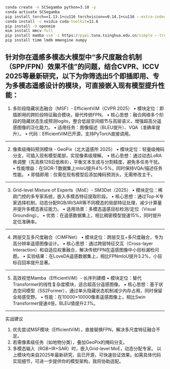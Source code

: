 ```cmd
conda create -n SCSegamba python=3.10 -y
conda activate SCSegamba
pip install torch==1.13.1+cu116 torchvision==0.14.1+cu116 --extra-index-url https://download.pytorch.org/whl/cu116
conda install -c nvidia cuda-toolkit=11.6
pip install -U openmim
mim install mmcv-full
pip install mamba-ssm -i https://pypi.tuna.tsinghua.edu.cn/simple --trusted-host pypi.tuna.tsinghua.edu.cn
pip install timm lmdb mmengine numpy
```

针对你在遥感多模态大模型中“多尺度融合机制（SPP/FPN）效果不佳”的问题，结合CVPR、ICCV 2025等最新研究，以下为你筛选出5个即插即用、专为多模态遥感设计的模块，可直接嵌入现有模型提升性能：
----
1. 多阶段隐藏状态融合（MSF）- EfficientViM（CVPR 2025）
•  模块定位：即插即用的跨阶段特征融合模块，替代传统FPN。
•  核心思想：融合网络多个阶段的隐藏状态生成预测logits，整合低层空间细节与高层语义，增强超高分遥感图像的泛化能力。
•  适用任务：图像描述（BLEU提升）、VQA（准确率提升）。
•  代码：EfficientViM已开源，支持PyTorch直接调用。
----
2. 像素级掩码预测模块 - GeoPix（北大遥感所 2025）
•  模块定位：轻量级掩码分支，可插入现有模型尾部，实现像素级理解。
•  核心思想：通过动态LoRA秩调整（先高秩128后低秩8），平衡文本生成与分割精度，避免多任务干扰。
•  性能增益：在SIOR-T数据集上mIoU提升4%-5%，同时保持VQA/描述任务性能。
•  即插即用：仅需在现有模型后添加掩码预测头，无需修改主干。
----
3. Grid-level Mixture of Experts（MoE）- SM3Det（2025）
•  模块定位：稀疏门控的多专家系统，嵌入多模态特征提取阶段。
•  核心思想：通过Top-K专家选择机制，动态分配RGB/IR/SAR等不同模态的局部特征处理，减少计算量并提升多模态表征能力。
•  适用场景：多模态遥感目标检测/定位（Visual Grounding）。
•  优势：在遥感数据集上，相比稠密模型提速15%，同时提升定位准确率。
----
4. 跨层交互多尺度融合（CIMFNet）
•  模块定位：跨层交互+多尺度融合，专为高分辨率遥感图像设计。
•  核心思想：通过跨层特征交互（Cross-layer Interaction）和自适应权重融合，解决传统FPN在遥感图像中小目标漏检问题。
•  实验结果：在LoveDA遥感数据集上，相比FPNmIoU提升3.2%，小目标召回率提升显著。
----
5. 高效视觉Mamba（EfficientViM）- 长序列建模
•  模块定位：替代Transformer的线性复杂度模块，适合超高分遥感图像。
•  核心思想：基于状态空间模型（SS2Former），通过单头隐藏状态机制减少内存占用，同时保留全局感受野。
•  性能：在10000×10000像素遥感图像上，相比Swin Transformer提速4倍，BLEU值提升2.1%。
----
实战建议
1.  优先尝试MSF模块（EfficientViM），直接替换FPN，解决多尺度特征融合不足。
2.  若需像素级任务（如地物分类），叠加GeoPix的掩码分支。
3.  多模态输入（RGB+IR+SAR）时，嵌入Grid-level MoE，动态分配专家。
以上模块均来自2025年最新研究，且已开源，可快速验证效果。如需具体代码实现细节，可进一步提供你的模型架构，我将协助适配。
